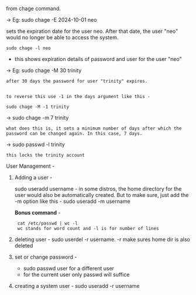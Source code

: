 
from chage command.

-> Eg: sudo chage -E 2024-10-01 neo

sets the expiration date for the user neo. After that date, the user "neo" would no longer be able to access the system. 

	sudo chage -l neo

- this shows expiration details of password and user for the user "neo"


-> Eg: sudo chage -M 30 trinity

	after 30 days the password for user "trinity" expires. 


	to reverse this use -1 in the days argument like this - 

	sudo chage -M -1 trinity



-> sudo chage -m 7 trinity

	what does this is, it sets a minimum number of days after which the password can be changed again. In this case, 7 days. 


-> sudo passwd -l trinity

	this locks the trinity account





User Management - 

1. Adding a user - 

	sudo useradd username - in some distros, the home directory for the user would also be automatically created. But to make sure, just add the -m option like this - sudo useradd -m username


	**Bonus command** -

		cat /etc/passwd | wc -l 
		wc stands for word count and -l is for number of lines

2. deleting user - 
	sudo userdel -r username. -r make sures home dir is also deleted 



3. set or change password - 

	- sudo passwd user for a different user
	- for the current user only passwd will suffice


4. creating a system user -
	sudo useradd -r username 
